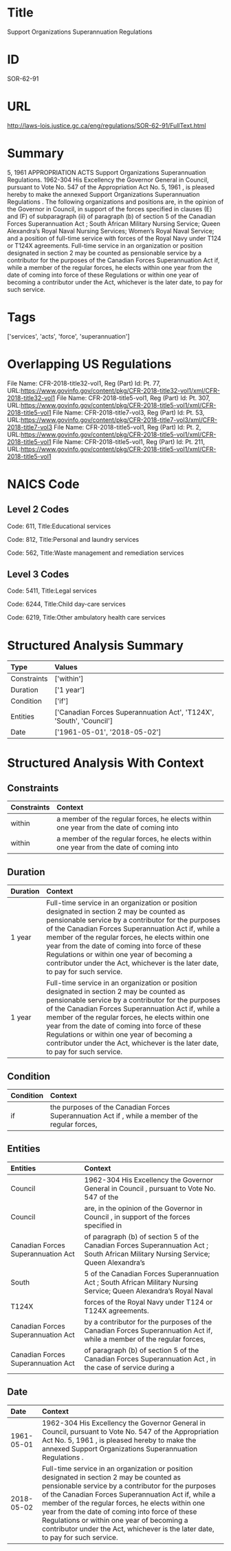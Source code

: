 # Title
Support Organizations Superannuation Regulations


# ID
SOR-62-91

# URL
http://laws-lois.justice.gc.ca/eng/regulations/SOR-62-91/FullText.html


# Summary
5, 1961 APPROPRIATION ACTS Support Organizations Superannuation Regulations.
1962-304 His Excellency the Governor General in Council, pursuant to Vote No. 547 of the  Appropriation Act No. 5, 1961 , is pleased hereby to make the annexed  Support Organizations Superannuation Regulations .
The following organizations and positions are, in the opinion of the Governor in Council, in support of the forces specified in clauses (E) and (F) of subparagraph (ii) of paragraph (b) of section 5 of the  Canadian Forces Superannuation Act ; South African Military Nursing Service; Queen Alexandra’s Royal Naval Nursing Services; Women’s Royal Naval Service; and a position of full-time service with forces of the Royal Navy under T124 or T124X agreements.
Full-time service in an organization or position designated in section 2 may be counted as pensionable service by a contributor for the purposes of the  Canadian Forces Superannuation Act  if, while a member of the regular forces, he elects within one year from the date of coming into force of these Regulations or within one year of becoming a contributor under the Act, whichever is the later date, to pay for such service.


# Tags
['services', 'acts', 'force', 'superannuation']


# Overlapping US Regulations
File Name: CFR-2018-title32-vol1, Reg (Part) Id: Pt. 77, URL:https://www.govinfo.gov/content/pkg/CFR-2018-title32-vol1/xml/CFR-2018-title32-vol1
File Name: CFR-2018-title5-vol1, Reg (Part) Id: Pt. 307, URL:https://www.govinfo.gov/content/pkg/CFR-2018-title5-vol1/xml/CFR-2018-title5-vol1
File Name: CFR-2018-title7-vol3, Reg (Part) Id: Pt. 53, URL:https://www.govinfo.gov/content/pkg/CFR-2018-title7-vol3/xml/CFR-2018-title7-vol3
File Name: CFR-2018-title5-vol1, Reg (Part) Id: Pt. 2, URL:https://www.govinfo.gov/content/pkg/CFR-2018-title5-vol1/xml/CFR-2018-title5-vol1
File Name: CFR-2018-title5-vol1, Reg (Part) Id: Pt. 211, URL:https://www.govinfo.gov/content/pkg/CFR-2018-title5-vol1/xml/CFR-2018-title5-vol1



# NAICS Code
## Level 2 Codes
Code: 611, Title:Educational services

Code: 812, Title:Personal and laundry services

Code: 562, Title:Waste management and remediation services




## Level 3 Codes
Code: 5411, Title:Legal services

Code: 6244, Title:Child day-care services

Code: 6219, Title:Other ambulatory health care services







# Structured Analysis Summary
| Type        | Values                                                              |
|:------------|:--------------------------------------------------------------------|
| Constraints | ['within']                                                          |
| Duration    | ['1 year']                                                          |
| Condition   | ['if']                                                              |
| Entities    | ['Canadian Forces Superannuation Act', 'T124X', 'South', 'Council'] |
| Date        | ['1961-05-01', '2018-05-02']                                        |


# Structured Analysis With Context
 


## Constraints
| Constraints   | Context                                                                                |
|:--------------|:---------------------------------------------------------------------------------------|
| within        | a member of the regular forces, he elects within one year from the date of coming into |
| within        | a member of the regular forces, he elects within one year from the date of coming into |


## Duration
| Duration   | Context                                                                                                                                                                                                                                                                                                                                                                                                                                    |
|:-----------|:-------------------------------------------------------------------------------------------------------------------------------------------------------------------------------------------------------------------------------------------------------------------------------------------------------------------------------------------------------------------------------------------------------------------------------------------|
| 1 year     | Full-time service in an organization or position designated in section 2 may be counted as pensionable service by a contributor for the purposes of the  Canadian Forces Superannuation Act  if, while a member of the regular forces, he elects within one year from the date of coming into force of these Regulations or within one year of becoming a contributor under the Act, whichever is the later date, to pay for such service. |
| 1 year     | Full-time service in an organization or position designated in section 2 may be counted as pensionable service by a contributor for the purposes of the  Canadian Forces Superannuation Act  if, while a member of the regular forces, he elects within one year from the date of coming into force of these Regulations or within one year of becoming a contributor under the Act, whichever is the later date, to pay for such service. |


## Condition
| Condition   | Context                                                                                           |
|:------------|:--------------------------------------------------------------------------------------------------|
| if          | the purposes of the Canadian Forces Superannuation Act if , while a member of the regular forces, |


## Entities
| Entities                           | Context                                                                                                                             |
|:-----------------------------------|:------------------------------------------------------------------------------------------------------------------------------------|
| Council                            | 1962-304 His Excellency the Governor General in  Council , pursuant to Vote No. 547 of the                                          |
| Council                            | are, in the opinion of the Governor in Council , in support of the forces specified in                                              |
| Canadian Forces Superannuation Act | of paragraph (b) of section 5 of the Canadian Forces Superannuation Act ; South African Military Nursing Service; Queen Alexandra’s |
| South                              | 5 of the Canadian Forces Superannuation Act ; South African Military Nursing Service; Queen Alexandra’s Royal Naval                 |
| T124X                              | forces of the Royal Navy under T124 or T124X  agreements.                                                                           |
| Canadian Forces Superannuation Act | by a contributor for the purposes of the Canadian Forces Superannuation Act if, while a member of the regular forces,               |
| Canadian Forces Superannuation Act | of paragraph (b) of section 5 of the Canadian Forces Superannuation Act , in the case of service during a                           |


## Date
| Date       | Context                                                                                                                                                                                                                                                                                                                                                                                                                                    |
|:-----------|:-------------------------------------------------------------------------------------------------------------------------------------------------------------------------------------------------------------------------------------------------------------------------------------------------------------------------------------------------------------------------------------------------------------------------------------------|
| 1961-05-01 | 1962-304 His Excellency the Governor General in Council, pursuant to Vote No. 547 of the  Appropriation Act No. 5, 1961 , is pleased hereby to make the annexed  Support Organizations Superannuation Regulations .                                                                                                                                                                                                                        |
| 2018-05-02 | Full-time service in an organization or position designated in section 2 may be counted as pensionable service by a contributor for the purposes of the  Canadian Forces Superannuation Act  if, while a member of the regular forces, he elects within one year from the date of coming into force of these Regulations or within one year of becoming a contributor under the Act, whichever is the later date, to pay for such service. |


